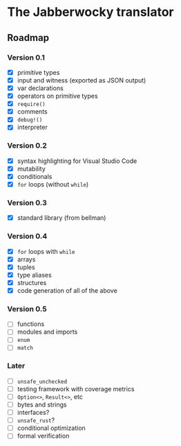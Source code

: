 # The Jabberwocky translator

## Roadmap

### Version 0.1

- [x] primitive types 
- [x] input and witness (exported as JSON output)
- [x] var declarations
- [x] operators on primitive types
- [x] `require()`
- [x] comments
- [x] `debug!()`
- [x] interpreter

### Version 0.2

- [x] syntax highlighting for Visual Studio Code
- [x] mutability
- [x] conditionals
- [x] `for` loops (without `while`)

### Version 0.3

- [x] standard library (from bellman)

### Version 0.4

- [x] `for` loops with `while`
- [x] arrays
- [x] tuples
- [x] type aliases
- [x] structures
- [x] code generation of all of the above

### Version 0.5

- [ ] functions
- [ ] modules and imports
- [ ] `enum`
- [ ] `match`

### Later

- [ ] `unsafe_unchecked`
- [ ] testing framework with coverage metrics
- [ ] `Option<>`, `Result<>`, etc
- [ ] bytes and strings
- [ ] interfaces?
- [ ] `unsafe_rust`?
- [ ] conditional optimization
- [ ] formal verification
